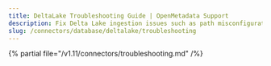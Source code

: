 ```yaml
---
title: DeltaLake Troubleshooting Guide | OpenMetadata Support
description: Fix Delta Lake ingestion issues such as path misconfigurations, schema evolution errors, or versioning mismatches.
slug: /connectors/database/deltalake/troubleshooting
---
```


{% partial file="/v1.11/connectors/troubleshooting.md" /%}
